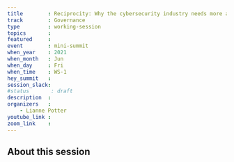 ```yaml
---
title        : Reciprocity: Why the cybersecurity industry needs more anthropologists
track        : Governance
type         : working-session
topics       :
featured     :
event        : mini-summit
when_year    : 2021
when_month   : Jun
when_day     : Fri
when_time    : WS-1
hey_summit   : 
session_slack:
#status       : draft
description  :
organizers   :
    - Lianne Potter
youtube_link :
zoom_link    : 
---
```


## About this session
